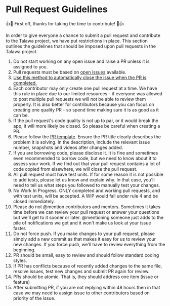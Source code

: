 # Pull Request Guidelines

:+1::tada: First off, thanks for taking the time to contribute! :tada::+1:

In order to give everyone a chance to submit a pull request and contribute to the Talawa project, we have put restrictions in place. This section outlines the guidelines that should be imposed upon pull requests in the Talawa project.

1. Do not start working on any open issue and raise a PR unless it is assigned to you.
3. Pull requests must be based on [open issues](https://github.com/PalisadoesFoundation/talawa/issues) available.
4. [Use this method to automatically close the issue when the PR is completed.](https://docs.github.com/en/github/managing-your-work-on-github/linking-a-pull-request-to-an-issue)
5. Each contributor may only create one pull request at a time. We have this rule in place due to our limited resources - if everyone was allowed to post multiple pull requests we will not be able to review them properly. It is also better for contributors because you can focus on creating one quality PR - so spend time making sure it is as good as it can be.
6. If the pull request's code quality is not up to par, or it would break the app, it will more likely be closed. So please be careful when creating a PR.
7. Please follow the [PR template](https://github.com/PalisadoesFoundation/talawa/blob/master/.github/PR_TEMPLATE/pr-template.md). Ensure the PR title clearly describes the problem it is solving. In the description, include the relevant issue number, snapshots and videos after changes added.
8. If you are borrowing code, please disclose it. It is fine and sometimes even recommended to borrow code, but we need to know about it to assess your work. If we find out that your pull request contains a lot of code copied from elsewhere, we will close the pull request.
9. All pull request must have test units. If for some reason it is not possible to add tests, please let us know and explain why. In that case, you'll need to tell us what steps you followed to manually test your changes.
10. No Work In Progress. ONLY completed and working pull requests, and with test units, will be accepted. A WIP would fall under rule 4 and be closed immediately.
11. Please do not @mention contributors and mentors. Sometimes it takes time before we can review your pull request or answer your questions but we'll get to it sooner or later. @mentioning someone just adds to the pile of notifications we get and it won't make us look at your issue faster.
12. Do not force push. If you make changes to your pull request, please simply add a new commit as that makes it easy for us to review your new changes. If you force push, we'll have to review everything from the beginning.
13. PR should be small, easy to review and should follow standard coding styles.
14. If PR has conflicts because of recently added changes to the same file, resolve issues, test new changes and submit PR again for review.
15. PRs should be atomic. That is, they should address one item (issue or feature)
16. After submitting PR, if you are not replying within 48 hours then in that case we may need to assign issue to other contributors based on priority of the issue.
